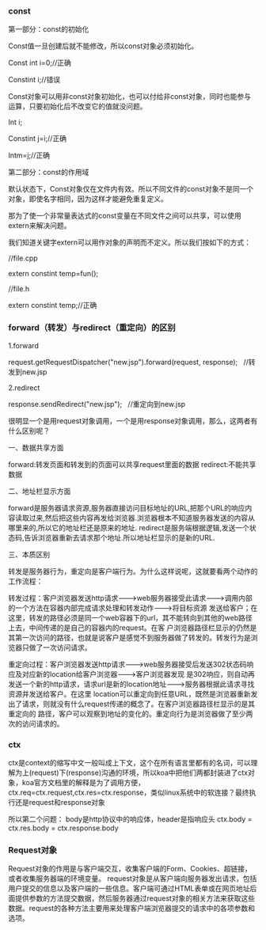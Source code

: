 ### const
第一部分：const的初始化

Const值一旦创建后就不能修改，所以const对象必须初始化。

Const int i=0;//正确

Constint i;//错误

Const对象可以用非const对象初始化，也可以付给非const对象，同时也能参与运算，只要初始化后不改变它的值就没问题。

Int i;

Constint j=i;//正确

Intm=j;//正确

第二部分：const的作用域

默认状态下，Const对象仅在文件内有效。所以不同文件的const对象不是同一个对象，即使名字相同，因为这样才能避免重复定义。

那为了使一个非常量表达式的const变量在不同文件之间可以共享，可以使用extern来解决问题。

我们知道关键字extern可以用作对象的声明而不定义。所以我们按如下的方式：

//file.cpp

extern constint temp=fun();

//file.h

extern constint temp;//正确

### forward（转发）与redirect（重定向）的区别

1.forward

request.getRequestDispatcher("new.jsp").forward(request, response);   //转发到new.jsp

2.redirect

response.sendRedirect("new.jsp");   //重定向到new.jsp

很明显一个是用request对象调用，一个是用response对象调用，那么，这两者有什么区别呢？

一、数据共享方面

forward:转发页面和转发到的页面可以共享request里面的数据
redirect:不能共享数据

二、地址栏显示方面

forward是服务器请求资源,服务器直接访问目标地址的URL,把那个URL的响应内容读取过来,然后把这些内容再发给浏览器.浏览器根本不知道服务器发送的内容从哪里来的,所以它的地址栏还是原来的地址.
redirect是服务端根据逻辑,发送一个状态码,告诉浏览器重新去请求那个地址.所以地址栏显示的是新的URL.

三、本质区别

转发是服务器行为，重定向是客户端行为。为什么这样说呢，这就要看两个动作的工作流程： 

转发过程：客户浏览器发送http请求--->web服务器接受此请求--->调用内部的一个方法在容器内部完成请求处理和转发动作--->将目标资源 发送给客户；在这里，转发的路径必须是同一个web容器下的url，其不能转向到其他的web路径上去，中间传递的是自己的容器内的request。在客 户浏览器路径栏显示的仍然是其第一次访问的路径，也就是说客户是感觉不到服务器做了转发的。转发行为是浏览器只做了一次访问请求。 

重定向过程：客户浏览器发送http请求--->web服务器接受后发送302状态码响应及对应新的location给客户浏览器--->客户浏览器发现 是302响应，则自动再发送一个新的http请求，请求url是新的location地址--->服务器根据此请求寻找资源并发送给客户。在这里 location可以重定向到任意URL，既然是浏览器重新发出了请求，则就没有什么request传递的概念了。在客户浏览器路径栏显示的是其重定向的 路径，客户可以观察到地址的变化的。重定向行为是浏览器做了至少两次的访问请求的。

### ctx
ctx是context的缩写中文一般叫成上下文，这个在所有语言里都有的名词，可以理解为上(request)下(response)沟通的环境，所以koa中把他们两都封装进了ctx对象，koa官方文档里的解释是为了调用方便，ctx.req=ctx.request,ctx.res=ctx.response，类似linux系统中的软连接？最终执行还是request和response对象

所以第二个问题：
body是http协议中的响应体，header是指响应头
ctx.body = ctx.res.body = ctx.response.body


### Request对象

Request对象的作用是与客户端交互，收集客户端的Form、Cookies、超链接，或者收集服务器端的环境变量。
request对象是从客户端向服务器发出请求，包括用户提交的信息以及客户端的一些信息。客户端可通过HTML表单或在网页地址后面提供参数的方法提交数据，然后服务器通过request对象的相关方法来获取这些数据。request的各种方法主要用来处理客户端浏览器提交的请求中的各项参数和选项。